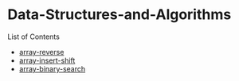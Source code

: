 # Data-Structures-and-Algorithms


List of Contents  
- [array-reverse](./array-reverse/README.md)
- [array-insert-shift](./array-insert-shift/README.md)
- [array-binary-search](./array-binary-search/)

 
